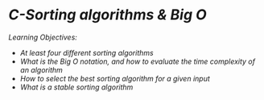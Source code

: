 # *C-Sorting algorithms & Big O*

*Learning Objectives:*

- _At least four different sorting algorithms_
- _What is the Big O notation, and how to evaluate the time complexity of an algorithm_
- _How to select the best sorting algorithm for a given input_
- _What is a stable sorting algorithm_
